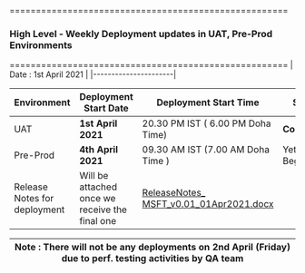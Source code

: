 =====================================================
   ### **High Level - Weekly Deployment updates in UAT, Pre-Prod Environments**
=====================================================
| Date  : 1st April 2021 |
|----------------------|

| Environment | Deployment Start Date | Deployment Start Time | Status |
|-----|-----------------------|-----------------------|--------|
| UAT |**1st April 2021**| 20.30 PM IST ( 6.00 PM Doha Time) |**Completed** |
|Pre-Prod|**4th April 2021**| 09.30 AM IST (7.00 AM Doha Time )|Yet to Begin|
|Release Notes for deployment| Will be attached once we receive the final one|[ReleaseNotes_ MSFT_v0.01_01Apr2021.docx](/.attachments/ReleaseNotes_%20MSFT_v0.01_01Apr2021-54a1d14f-b403-4fed-a8ea-bc50c34e1faf.docx)

| **Note :** There will not be any deployments on 2nd April (Friday) due to perf. testing activities by QA team |
|--|

